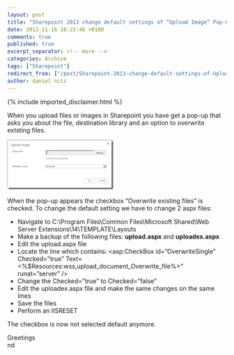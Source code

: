 ```yaml
---
layout: post
title: "Sharepoint 2013 change default settings of “Upload Image” Pop-Up"
date: 2012-11-16 18:22:40 +0100
comments: true
published: true
excerpt_separator: <!-- more -->
categories: Archive
tags: ["Sharepoint"]
redirect_from: ["/post/Sharepoint-2013-change-default-settings-of-Upload-Image-Pop-Up", "/post/sharepoint-2013-change-default-settings-of-upload-image-pop-up"]
author: daniel nitz
---
```

<!-- more -->
{% include imported_disclaimer.html %}
<p>When you upload files or images in Sharepoint you have get a pop-up that asks you about the file, destination library and an option to overwrite extsting files.</p>  <p><a href="/assets/image_466.png"><img title="image" style="border-top: 0px; border-right: 0px; background-image: none; border-bottom: 0px; padding-top: 0px; padding-left: 0px; margin: 0px; border-left: 0px; display: inline; padding-right: 0px" border="0" alt="image" src="/assets/image_thumb_464.png" width="244" height="114" /></a></p>  <p>When the pop-up appears the checkbox “Overwrite existing files” is checked. To change the default setting we have to change 2 aspx files:</p>  <ul>   <li>Navigate to C:\Program Files\Common Files\Microsoft Shared\Web Server Extensions\14\TEMPLATE\Layouts</li>    <li>Make a backup of the following files: <strong>upload.aspx </strong>and <strong>uploadex.aspx</strong></li>    <li>Edit the upload.aspx file</li>    <li>Locate the line which contains: &lt;asp:CheckBox id=”OverwriteSingle” Checked=”true” Text=&lt;%$Resources:wss,upload_document_Overwrite_file%&gt;” runat=”server” /&gt;</li>    <li>Change the Checked=”true” to Checked=”false“</li>    <li>Edit the uploadex.aspx file and make the same changes on the same lines</li>    <li>Save the files</li>    <li>Perform an IISRESET</li> </ul>  <p>The checkbox is now not selected default anymore.</p>  <p>Greetings   <br />nd</p>
